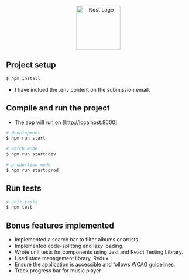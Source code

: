 <p align="center">
  <a href="http://nestjs.com/" target="blank"><img src="https://nestjs.com/img/logo-small.svg" width="120" alt="Nest Logo" /></a>
</p>



## Project setup

```bash
$ npm install
```
 - I have inclued the .env content on the submission email.

## Compile and run the project
 - The app will run on [http://localhost:8000]

```bash
# development
$ npm run start

# watch mode
$ npm run start:dev

# production mode
$ npm run start:prod
```

## Run tests

```bash
# unit tests
$ npm test

```

## Bonus features implemented

- Implemented a search bar to filter albums or artists.
- Implemented code-splitting and lazy loading.
- Wrote unit tests for components using Jest and React Testing Library.
- Used state management library, Redux.
- Ensure the application is accessible and follows WCAG guidelines.
- Track progress bar for music player
